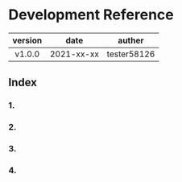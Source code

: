 # Development Reference 
|version|date|auther|
|:---:|:---:|:---:|
|v1.0.0|2021-xx-xx|tester58126|
## Index
  ### 1.
  ### 2.
  ### 3.
  ### 4.
